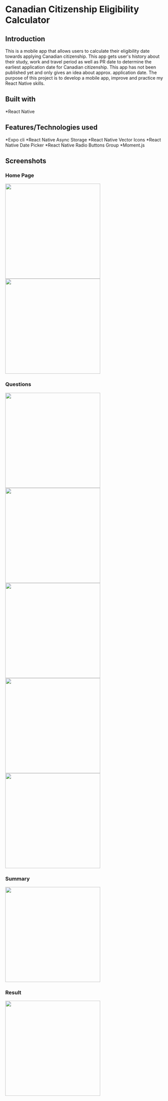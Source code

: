 # Canadian Citizenship Eligibility Calculator

## Introduction

This is a mobile app that allows users to calculate their eligibility date towards applying Canadian citizenship. This app gets user's history about their study, work and travel period as well as PR date to determine the earliest application date for Canadian citizenship. This app has not been published yet and only gives an idea about approx. application date. The purpose of this project is to develop a mobile app, improve and practice my React Native skills.

## Built with

\*React Native

## Features/Technologies used

*Expo cli
*React Native Async Storage
*React Native Vector Icons
*React Native Date Picker
*React Native Radio Buttons Group
*Moment.js

## Screenshots

### Home Page

<img src="./_screenshots/home-page.png" width="300"/>

<img src="./_screenshots/home-page-history.png" width="300"/>

### Questions

<img src="./_screenshots/study-question.png" width="300"/>
<img src="./_screenshots/date-picker.png" width="300"/>
<img src="./_screenshots/date-picker.png" width="300"/>
<img src="./_screenshots/pr-date.png" width="300"/>
<img src="./_screenshots/travel.png" width="300"/>

### Summary

<img src="./_screenshots/summary.png" width="300"/>

### Result

<img src="./_screenshots/result.png" width="300"/>
